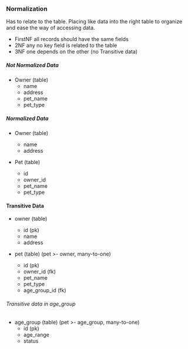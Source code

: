 ### Normalization

Has to relate to the table. Placing like data into the right table to organize and ease the way of accessing data.

- FirstNF all records should have the same fields
- 2NF any no key field is related to the table
- 3NF one depends on the other (no Transitive data)

##### Not Normalized Data
- Owner (table)
  - name
  - address
  - pet_name
  - pet_type

##### Normalized Data
- Owner (table)
  - name
  - address


- Pet (table)
  - id
  - owner_id
  - pet_name
  - pet_type

#### Transitive Data
- owner (table)
  - id (pk)
  - name
  - address


- pet (table) (pet >- owner, many-to-one)
  - id (pk)
  - owner_id (fk)
  - pet_name
  - pet_type
  - age_group_id (fk)


###### Transitive data in age_group
- age_group (table) (pet >- age_group, many-to-one)
  - id (pk)
  - age_range
  - status
